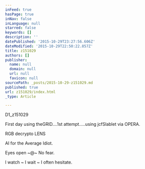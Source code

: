```yaml
---
inFeed: true
hasPage: true
inNav: false
inLanguage: null
starred: false
keywords: []
description: ''
datePublished: '2015-10-29T23:27:56.606Z'
dateModified: '2015-10-29T22:50:22.857Z'
title: z151029
authors: []
publisher:
  name: null
  domain: null
  url: null
  favicon: null
sourcePath: _posts/2015-10-29-z151029.md
published: true
url: z151029/index.html
_type: Article

---
```

D1\_z151029

First day using theGRID....1st attempt.....using    jcfSlablet  via OPERA.

RGB decrypto LENS

AI for the Average Idiot.

Eyes open ~@~ No fear.

I watch  ~   I wait  ~   I often hesitate.